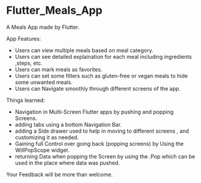 # Flutter_Meals_App
A Meals App made by Flutter.

App Features:

- Users can view multiple meals based on meal category.
- Users can see detailed explaination for each meal including ingredients ,steps, etc.
- Users can mark meals as favorites.
- Users can set some filters such as gluten-free or vegan meals to hide some unwanted meals.
- Users can Navigate smoothly through different screens of the app. 


Things learned:

- Navigation in Multi-Screen Flutter apps by pushing and popping Screens.
- adding tabs using a bottom Navigation Bar.
- adding a Side drawer used to help in moving to different screens , and customizing it as needed.
- Gaining full Control over going back (popping screens) by Using the WillPopScope widget.
- returning Data when popping the Screen by using the .Pop which can be used in the place where data was pushed.

Your Feedback will be more than welcome.
